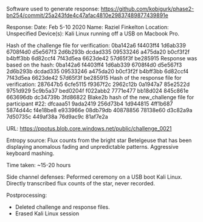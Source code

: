 Software used to generate response: https://github.com/kobigurk/phase2-bn254/commit/25a243fde4c47afac4810e29837489877439891e

Response:
Date: Feb 5-10 2020
Name: Raziel Finkelton
Location: Unspecified
Device(s): Kali Linux running off a USB on Macbook Pro.

Hash of the challenge file for verification:
        0ba142a6 f4403ff4 1d6ab339 6708f4d0
        d5e567f3 2d6b293b dcdad335 09533246
        a475da20 b0cf3f2f b4bff3bb 6d82ccf4
        7f43d5ea 6623de42 57d65f3f be285915
Response was based on the hash:
        0ba142a6 f4403ff4 1d6ab339 6708f4d0
        d5e567f3 2d6b293b dcdad335 09533246
        a475da20 b0cf3f2f b4bff3bb 6d82ccf4
        7f43d5ea 6623de42 57d65f3f be285915
Hash of the response file for verification:
        287647b5 6cfe5115 f9367f2c 2962c12b
        0a1947a7 85e2522d 9751d929 5c9b5a37
        bed0204f f022abb2 7771e477 bb18d024
        845c861e 663696db dc34739b 3fd86822
Blake2b hash of the new_challenge file for participant #22:
        dfcaaa51 9ada2419 256d73b4 1d944815
        4ff1b687 5874d44c f4e18be8 e933966e
        08db79db 40878856 78138e60 d3c82a9a
        7d50735c 449af38a 76d9ac9c 81af7e2a

URL: https://ppotus.blob.core.windows.net/public/challenge_0021

Entropy source: Flux counts from the bright star Betelgeuse that has been displaying anomalous fading and unpredictable patterns. Aggressive keyboard mashing.

Time taken: ~15-20 hours

Side channel defenses: Peformed ceremony on a USB boot Kali Linux. Directly transcribed flux counts of the star, never recorded.

Postprocessing:
-	Deleted challenge and response files.
-	Erased Kali Linux session 

